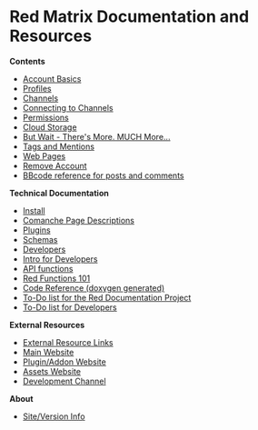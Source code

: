 Red Matrix Documentation and Resources
======================================


**Contents**

* [Account Basics](help/Account-Basics)
* [Profiles](help/Profiles)
* [Channels](help/Channels)
* [Connecting to Channels](help/Connecting-to-Channels)
* [Permissions](help/Permissions)
* [Cloud Storage](help/Cloud)
* [But Wait - There's More. MUCH More...](help/Features) 
* [Tags and Mentions](help/Tags-and-Mentions)
* [Web Pages](help/Webpages)
* [Remove Account](help/Remove-Account)
* [BBcode reference for posts and comments](help/bbcode)

**Technical Documentation**

* [Install](help/Install)
* [Comanche Page Descriptions](help/Comanche)
* [Plugins](help/Plugins)
* [Schemas](help/Schema-development)
* [Developers](help/Developers)
* [Intro for Developers](help/Intro-for-Developers)
* [API functions](help/api_functions)
* [Red Functions 101](help/dev-function-overview)
* [Code Reference (doxygen generated)](doc/html)
* [To-Do list for the Red Documentation Project](help/To-Do)
* [To-Do list for Developers](help/To-Do-Code)

**External Resources**

* [External Resource Links](help/External-Resources)
* [Main Website](https://github.com/friendica/red)
* [Plugin/Addon Website](https://github.com/friendica/red-addons)
* [Assets Website](https://github.com/friendica/red-assets)
* [Development Channel](http://zothub.com/channel/one)

**About**

* [Site/Version Info](siteinfo)
